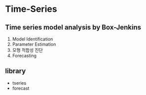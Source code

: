 # Time-Series
## Time series model analysis by Box-Jenkins
1. Model Identification
2. Parameter Estimation
3. 모형 적합성 진단
4. Forecasting

## library 
- tseries
- forecast


